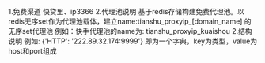 1.免费渠道
快贷里、ip3366
2.代理池说明
    基于redis存储构建免费代理池。以redis无序set作为代理池载体，建立name:tianshu_proxyip_[domain_name] 的无序set代理池
    例如：快手代理池的name为: tianshu_proxyip_kuaishou
2.结构说明
    例如: {'HTTP': '222.89.32.174:9999'}
    即为一个字典，key为类型，value为host和port组成

